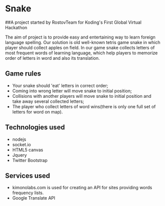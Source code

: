 # Snake

##A project started by RostovTeam for Koding's First Global Virtual Hackathon

The aim of project is to provide easy and entertaining way to learn foreign language spelling. Our solution is old well-known tetris game snake in which player should collect apples on field. In our game snake collects letters of 
most frequent words of learning language, which help players to memorize order of letters in word and also its translation.

## Game rules

* Your snake should 'eat' letters in correct order;
* Coming into wrong letter  will  move snake to initial position;
* Collisions with another players will move snake to initial position and take away several collected letters;
* The player who collect letters of word wins(there is only one full set of letters for word on map).

## Technologies used
* nodejs
* socket.io	
* HTML5 canvas
* Jquery
* Twitter Bootstrap

## Services used
 * kimonolabs.com is used for creating an API for sites providing words frequency lists.
 * Google Translate API
